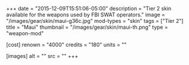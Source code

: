 +++
date = "2015-12-09T15:51:06-05:00"
description = "Tier 2 skin available for the weapons used by FBI SWAT operators."
image = "/images/gear/skin/maui-g36c.jpg"
mod-types = "skin"
tags = ["Tier 2"]
title = "Maui"
thumbnail = "/images/gear/skin/maui-th.png"
type = "weapon-mod"

[cost]
  renown = "4000"
  credits = "180"
  units = ""

[images]
  alt = ""
  src = ""
+++
